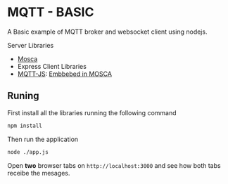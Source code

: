 # MQTT - BASIC
A Basic example of MQTT broker and websocket client using nodejs.

Server Libraries 
- [Mosca](https://github.com/mcollina/mosca)
- Express
Client Libraries
- [MQTT-JS](https://github.com/mqttjs): [Embbebed in MOSCA](https://github.com/mcollina/mosca/wiki/MQTT-over-Websockets)


## Runing 

First install all the libraries running the following command

```bash
npm install
```

Then run the application 

```bash
node ./app.js
```

Open **two** browser tabs on `http://localhost:3000` and see how both tabs receibe the mesages.